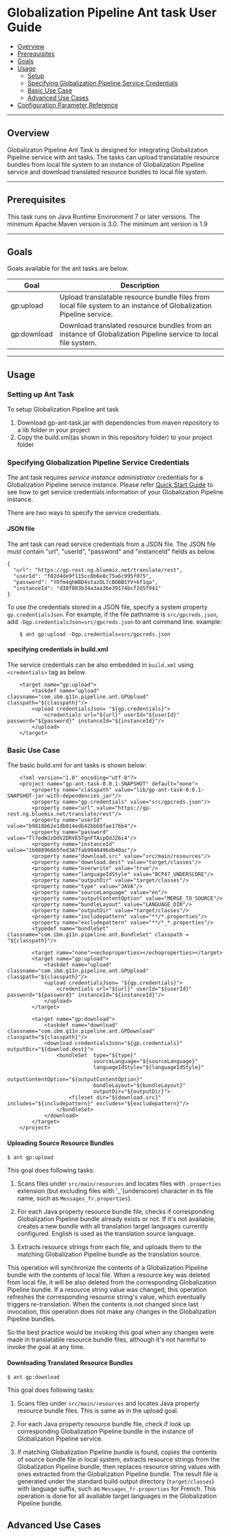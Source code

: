 # Globalization Pipeline Ant task User Guide
<!--
/*  
 * Copyright IBM Corp. 2016, 2017
 *
 * Licensed under the Apache License, Version 2.0 (the "License");
 * you may not use this file except in compliance with the License.
 * You may obtain a copy of the License at
 *
 * http://www.apache.org/licenses/LICENSE-2.0
 *
 * Unless required by applicable law or agreed to in writing, software
 * distributed under the License is distributed on an "AS IS" BASIS,
 * WITHOUT WARRANTIES OR CONDITIONS OF ANY KIND, either express or implied.
 * See the License for the specific language governing permissions and
 * limitations under the License.
 */
-->
* [Overview](#TOC-Overview)
* [Prerequisites](#TOC-Prerequisites)
* [Goals](#TOC-Goals)
* [Usage](#TOC-Usage)
  * [Setup](#TOC-Usage-AddJar)
  * [Specifying Globalization Pipeline Service Credentials](#TOC-Usage-Credentials)
  * [Basic Use Case](#TOC-Usage-Basic)
  * [Advanced Use Cases](#TOC-Usage-Advanced)
* [Configuration Parameter Reference](#TOC-ConfigParamRef)


---
## <a name="TOC-Overview"></a>Overview

Globalizaton Pipeline Ant Task is designed for integrating Globalization
Pipeline service with ant tasks. The tasks can upload translatable resource
bundles from local file system to an instance of Globalization Pipeline service
and download translated resource bundles to local file system.

---
## <a name="TOC-Prerequisites"></a>Prerequisites

This task runs on Java Runtime Environment 7 or later versions. The minimum
Apache Maven version is 3.0. The minimum ant version is 1.9

---
## <a name="TOC-Goals"></a>Goals

Goals available for the ant tasks are below.

| Goal | Description |
| ---- | ------------|
| gp:upload | Upload translatable resource bundle files from local file system to an instance of Globalization Pipeline service. |
| gp:download | Download translated resource bundles from an instance of Globalization Pipeline service to local file system. |


---
## <a name="TOC-Usage"></a>Usage

### <a name="TOC-Usage-AddJar"></a>Setting up Ant Task

To setup Globalization Pipeline ant task

1. Download gp-ant-task.jar with dependencies from maven repository to a lib folder in your project
2. Copy the build.xml(as shown in this repository folder) to your project folder

### <a name="TOC-Usage-Credentials"></a>Specifying Globalization Pipeline Service Credentials

The ant task requires *service instance administrator* credentials for a Globalization
Pipeline service instance. Please refer [Quick Start Guide](https://github.com/IBM-Bluemix/gp-common#quick-start-guide)
to see how to get service credentials information of your Globalization Pipeline instance.

There are two ways to specify the service credentials.

#### JSON file

The ant task can read service credentials from a JSON file. The JSON file must
contain "url", "userId", "password" and "instanceId" fields as below.

```
{
  "url": "https://gp-rest.ng.bluemix.net/translate/rest",
  "userId": "f02d4de9f115cc8b6e8c75a6c995f075",
  "password": "YOfm4qhW8D4stazDL7cBOBB1YV+kf1qa",
  "instanceId": "d38f803b34a3aa36e39174bcf2d5f941"
}
```
To use the credentials stored in a JSON file, specify a system property `gp.credentialsJson`.
For example, if the file pathname is `src/gpcreds.json`, add `-Dgp.credentialsJson=src/gpcreds.json`
to ant command line.
example: 
```
    $ ant gp:upload -Dgp.credentials=src/gpcreds.json
```


#### specifying credentials in build.xml

The service credentials can be also embedded in `build.xml` using `<credentials>` tag
as below.

```
    <target name="gp:upload">
        <taskdef name="upload" classname="com.ibm.g11n.pipeline.ant.GPUpload" classpath="${classpath}"/>
        <upload credentialsJson= "${gp.credentials}">
            <credentials url="${url}" userId="${userId}" password="${password}" instanceId="${instanceId}"/>
        </upload>
    </target>
```

### <a name="TOC-Usage-Basic"></a>Basic Use Case

The basic build.xml for ant tasks is shown below:
```
	<?xml version="1.0" encoding="utf-8"?>
	<project name="gp-ant-task-0.0.1-SNAPSHOT" default="none">
	    <property name="classpath" value="lib/gp-ant-task-0.0.1-SNAPSHOT-jar-with-dependencies.jar"/>
	    <property name="gp.credentials" value="src/gpcreds.json"/>
	    <property name="url" value="https://gp-rest.ng.bluemix.net/translate/rest"/>
	    <property name="userId" value="b9818b62e1db014edb42bbb8fae176b4"/>
	    <property name="password" value="Tl7edWJzDdV2DRVE5TgnFTAipQdJZ6i4"/>
	    <property name="instanceId" value="1b088966b5fed3A7fab9940496db40ac"/>
	    <property name="download.src" value="src/main/resources"/>
	    <property name="download.dest" value="target/classes"/>
	    <property name="overwrite" value="true"/>
	    <property name="languageIdStyle" value="BCP47_UNDERSCORE"/>
	    <property name="outputDir" value="target/classes"/>
	    <property name="type" value="JAVA"/>
	    <property name="sourceLanguage" value="en"/>
	    <property name="outputContentOption" value="MERGE_TO_SOURCE"/>
	    <property name="bundleLayout" value="LANGUAGE_DIR"/>
	    <property name="outputDir" value="target/classes"/>
	    <property name="includepattern" value="**/*.properties"/>
	    <property name="excludepattern" value="**/*_*.properties"/>
	    <typedef name="bundleSet" classname="com.ibm.g11n.pipeline.ant.BundleSet" classpath = "${classpath}"/>
		
		<target name="none"><echoproperties></echoproperties></target>
	    <target name="gp:upload">
	        <taskdef name="upload" classname="com.ibm.g11n.pipeline.ant.GPUpload" classpath="${classpath}"/>
	        <upload credentialsJson= "${gp.credentials}">
	            <credentials url="${url}" userId="${userId}" password="${password}" instanceId="${instanceId}"/>
	        </upload>
	    </target>
	    
	    <target name="gp:download">
	        <taskdef name="download" classname="com.ibm.g11n.pipeline.ant.GPDownload" classpath="${classpath}"/>
	        <download credentialsJson="${gp.credentials}" outputDir="${downlod.dest}">
	            <bundleSet  type="${type}" 
	                        sourceLanguage="${sourceLanguage}" 
	                        languageIdStyle="${languageIdStyle}" 
	                        outputContentOption="${outputContentOption}" 
	                        bundleLayout="${bundleLayout}"
	                        outputDir="${outputDir}">
	                <fileset dir="${download.src}" includes="${includepattern}" excludes="${excludepattern}"/>
	            </bundleSet>
	        </download>
	    </target>
	</project>
```

#### Uploading Source Resource Bundles
```
$ ant gp:upload
```
This goal does following tasks:

1. Scans files under `src/main/resources` and locates files with `.properties` extension
(but excluding files with '_'(underscore) character in its file name, such as
`Messages_fr.properties`).

2. For each Java property resource bundle file, checks if corresponding Globalization
Pipeline bundle already exists or not. If it's not available, creates a new bundle
with all translation target languages currently configured. English is used as the
translation source language.

3. Extracts resource strings from each file, and uploads them to the matching
Globalization Pipeline bundle as the translation source.

This operation will synchronize the contents of a Globalization Pipeline bundle with
the contents of local file. When a resource key was deleted from local file, it will
be also deleted from the corresponding Globalization Pipeline bundle. If a resource
string value was changed, this operation refreshes the corresponding resource string's
value, which eventually triggers re-translation. When the contents is not changed
since last invocation, this operation does not make any changes in the Globalization
Pipeline bundles.

So the best practice would be invoking this goal when any changes were made in
translatable resource bundle files, although it's not harmful to invoke the goal
at any time.

#### Downloading Translated Resource Bundles
```
$ ant gp:download
```
This goal does following tasks:

1. Scans files under `src/main/resources` and locates Java property resource bundle
files. This is same as in the upload goal.

2. For each Java property resource bundle file, check if look up corresponding
Globalization Pipeline bundle in the instance of Globalization Pipeline service.

3. If matching Globalization Pipeline bundle is found, copies the contents of
source bundle file in local system, extracts resource strings from the Globalization
Pipeline bundle, then replaces resource string values with ones extracted
from the Globalization Pipeline bundle. The result file is generated under the
standard build output directory (`target/classes`) with language suffix, such
as `Messages_fr.properties` for French. This operation is done for all available
target languages in the Globalization Pipeline bundle.


## <a name="TOC-Usage-Advanced"></a>Advanced Use Cases


